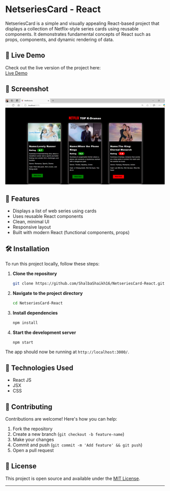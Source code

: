 
# NetseriesCard - React

NetseriesCard is a simple and visually appealing React-based project that displays a collection of Netflix-style series cards using reusable components. It demonstrates fundamental concepts of React such as props, components, and dynamic rendering of data.

## 🔗 Live Demo

Check out the live version of the project here:  
[Live Demo](https://shalbashaikh16.github.io/NetseriesCard-React/)

## 📸 Screenshot

![NetseriesCard React Screenshot](https://github.com/ShalbaShaikh16/NetseriesCard-React/blob/master/Net.png?raw=true)



## 🚀 Features

- Displays a list of web series using cards
- Uses reusable React components
- Clean, minimal UI
- Responsive layout
- Built with modern React (functional components, props)

## 🛠️ Installation

To run this project locally, follow these steps:

1. **Clone the repository**
   ```bash
   git clone https://github.com/ShalbaShaikh16/NetseriesCard-React.git
   ```

2. **Navigate to the project directory**
   ```bash
   cd NetseriesCard-React
   ```

3. **Install dependencies**
   ```bash
   npm install
   ```

4. **Start the development server**
   ```bash
   npm start
   ```

The app should now be running at `http://localhost:3000/`.

## 🧰 Technologies Used

- React JS
- JSX
- CSS



## 🙌 Contributing

Contributions are welcome! Here's how you can help:

1. Fork the repository
2. Create a new branch (`git checkout -b feature-name`)
3. Make your changes
4. Commit and push (`git commit -m 'Add feature' && git push`)
5. Open a pull request

## 📄 License

This project is open source and available under the [MIT License](LICENSE).

---


